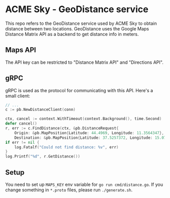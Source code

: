 # ACME Sky - GeoDistance service

This repo refers to the GeoDistance service used by ACME Sky to obtain distance
between two locations.
GeoDistance uses the Google Maps Distance Matrix API as a backend to get distance 
info in meters.

## Maps API

The API key can be restricted to "Distance Matrix API" and "Directions API".

## gRPC

gRPC is used as the protocol for communicating with this API. Here's a small
client:

```go
// ...
c := pb.NewDistanceClient(conn)

ctx, cancel := context.WithTimeout(context.Background(), time.Second)
defer cancel()
r, err := c.FindDistance(ctx, &pb.DistanceRequest{
    Origin: &pb.MapPosition{Latitude: 44.4969, Longitude: 11.3564347},
    Destination: &pb.MapPosition{Latitude: 37.5257372, Longitude: 15.0702872}})
if err != nil {
    log.Fatalf("Could not find distance: %v", err)
}
log.Printf("%d", r.GetDistance())
```

## Setup

You need to set up `MAPS_KEY` env variable for `go run cmd/distance.go`.
If you change something in `*.proto` files, please run `./generate.sh`.

